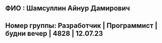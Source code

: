 ## ФИО : Шамсуллин Айнур Дамирович

## Номер группы: Разработчик | Программист | будни вечер | 4828 | 12.07.23
